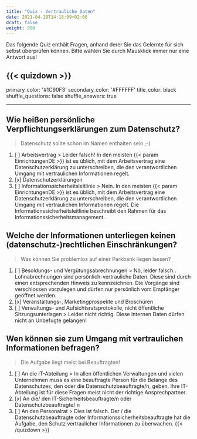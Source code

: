 ```yaml
---
title: "Quiz - Vertrauliche Daten"
date: 2021-04-18T14:18:09+02:00
draft: false
weight: 900
---
```


Das folgende Quiz enthält Fragen, anhand derer Sie das Gelernte für sich selbst überprüfen können. Bitte wählen Sie durch Mausklick immer nur eine Antwort aus!


{{< quizdown >}}
---
primary_color: '#1C90F3'
secondary_color: '#FFFFFF'
title_color: black
shuffle_questions: false
shuffle_answers: true

---

## Wie heißen persönliche Verpflichtungserklärungen zum Datenschutz?

> Datenschutz sollte schon im Namen enthalten sein ;-)

1. [ ] Arbeitsvertrag >
    Leider falsch! In den meisten {{< param EinrichtungenDE >}} ist es üblich, mit dem Arbeitsvertrag eine Datenschutzerklärung zu unterschreiben, die den verantwortlichen Umgang mit vertraulichen Informationen regelt.
2. [x] Datenschutzerklärungen
3. [ ] Informationssicherheitsleitlinie >
    Nein. In den meisten {{< param EinrichtungenDE >}} ist es üblich, mit dem Arbeitsvertrag eine Datenschutzerklärung zu unterschreiben, die den verantwortlichen Umgang mit vertraulichen Informationen regelt. Die Informationssicherheitsleitlinie beschreibt den Rahmen für das Informationssicherheitsmanagement.

## Welche der Informationen unterliegen  keinen (datenschutz-)rechtlichen Einschränkungen?

> Was können Sie problemlos auf einer Parkbank liegen lassen?

1. [ ] Besoldungs- und Vergütungsabrechnungen  >
    Nö, leider falsch.. Lohnabrechnungen sind persönlich-vertrauliche Daten. Diese sind durch einen entsprechenden Hinweis zu kennzeichnen. Die Vorgänge sind verschlossen vorzulegen und dürfen nur persönlich vom Empfänger geöffnet werden.
2. [x] Veranstaltungs-, Marketingprospekte und Broschüren
3. [ ] Verwaltungs- und Aufsichtsratsprotokolle, nicht öffentliche Sitzungsunterlagen >
    Leider nicht richtig. Diese internen Daten dürfen nicht an Unbefugte gelangen!

## Wen können sie zum Umgang mit vertraulichen Informationen befragen?

> Die Aufgabe liegt meist bei Beauftragten!

1. [ ] An die IT-Abteilung >
    In allen öffentlichen Verwaltungen und vielen Unternehmen muss es eine beauftragte Person für die Belange des Datenschutzes, den oder die Datenschutzbeauftragte/n, geben. Ihre IT-Abteilung ist für diese Fragen meist nicht der richtige Ansprechpartner.
2. [x] An die/ den IT-Sicherheitsbeauftragte/n oder Datenschutzbeauftragte/ n
3. [ ] An den Personalrat >
    Dies ist falsch. Der / die Datenschutzbeauftragte oder Informationssicherheitsbeauftragte hat die Aufgabe, den Schutz vertraulicher Informationen zu überwachen.
{{< /quizdown >}}